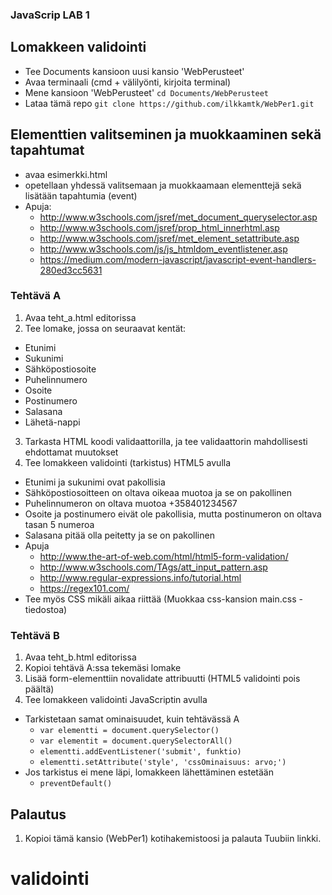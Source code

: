 ### JavaScrip LAB 1


## Lomakkeen validointi
  * Tee Documents kansioon uusi kansio 'WebPerusteet'
  * Avaa terminaali (cmd + välilyönti, kirjoita terminal)
  * Mene kansioon 'WebPerusteet' `cd Documents/WebPerusteet`
  * Lataa tämä repo `git clone https://github.com/ilkkamtk/WebPer1.git`

## Elementtien valitseminen ja muokkaaminen sekä tapahtumat
  * avaa esimerkki.html
  * opetellaan yhdessä valitsemaan ja muokkaamaan elementtejä sekä lisätään tapahtumia (event)
  * Apuja: 
    * http://www.w3schools.com/jsref/met_document_queryselector.asp
    * http://www.w3schools.com/jsref/prop_html_innerhtml.asp
    * http://www.w3schools.com/jsref/met_element_setattribute.asp
    * http://www.w3schools.com/js/js_htmldom_eventlistener.asp
    * https://medium.com/modern-javascript/javascript-event-handlers-280ed3cc5631


### Tehtävä A 
1. Avaa teht_a.html editorissa
2. Tee lomake, jossa on seuraavat kentät:
  * Etunimi
  * Sukunimi
  * Sähköpostiosoite
  * Puhelinnumero
  * Osoite
  * Postinumero
  * Salasana
  * Lähetä-nappi
3. Tarkasta HTML koodi validaattorilla, ja tee validaattorin mahdollisesti ehdottamat muutokset
4. Tee lomakkeen validointi (tarkistus) HTML5 avulla
  * Etunimi ja sukunimi ovat pakollisia
  * Sähköpostiosoitteen on oltava oikeaa muotoa ja se on pakollinen
  * Puhelinnumeron on oltava muotoa +358401234567
  * Osoite ja postinumero eivät ole pakollisia, mutta postinumeron on oltava tasan 5 numeroa
  * Salasana pitää olla peitetty ja se on pakollinen
  * Apuja
    * http://www.the-art-of-web.com/html/html5-form-validation/
    * http://www.w3schools.com/TAgs/att_input_pattern.asp
    * http://www.regular-expressions.info/tutorial.html
    * https://regex101.com/
  * Tee myös CSS mikäli aikaa riittää (Muokkaa css-kansion main.css -tiedostoa)

### Tehtävä B 
1. Avaa teht_b.html editorissa
2. Kopioi tehtävä A:ssa tekemäsi lomake
3. Lisää form-elementtiin novalidate attribuutti (HTML5 validointi pois päältä)
4. Tee lomakkeen validointi JavaScriptin avulla
  * Tarkistetaan samat ominaisuudet, kuin tehtävässä A
    * `var elementti = document.querySelector()`
    * `var elementit = document.querySelectorAll()`
    * `elementti.addEventListener('submit', funktio)`
    * `elementti.setAttribute('style', 'cssOminaisuus: arvo;')`
  * Jos tarkistus ei mene läpi, lomakkeen lähettäminen estetään
    * `preventDefault()`

## Palautus
1. Kopioi tämä kansio (WebPer1) kotihakemistoosi ja palauta Tuubiin linkki.

# validointi
